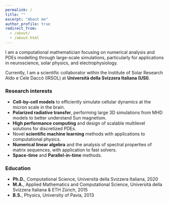 ```yaml
---
permalink: /
title: ""
excerpt: "About me"
author_profile: true
redirect_from: 
  - /about/
  - /about.html
---
```


I am a computational mathematician focusing on numerical analysis and PDEs modelling through large-scale simulations, particularly for applications in neuroscience, solar physics, and electrophysiology. 

Currently, I am a scientific collaborator within the Institute of Solar Research Aldo e Cele Daccò (IRSOL) at **Università della Svizzera Italiana (USI)**.

### Research interests
+ **Cell-by-cell models** to efficiently simulate cellular dynamics at the micron scale in the brain.
+ **Polarized radiative transfer**, performing large 3D simulations from MHD models to better understand Sun magnetism.
+ **High performance computing** and design of scalable multilevel solutions for discretized PDEs.
+ Novel **scientific machine learning** methods with applications to computational physics. 
+ **Numerical linear algebra** and the analysis of spectral properties of matrix sequences, with application to fast solvers. 
+ **Space-time** and **Parallel-in-time** methods.

### Education
+ **Ph.D.**, Computational Science, Università della Svizzera Italiana, 2020
+ **M.A.**, Applied Mathematics and Computational Science, Università della Svizzera Italiana & ETH Zürich, 2015
+ **B.S.**, Physics, University of Pavia, 2013

